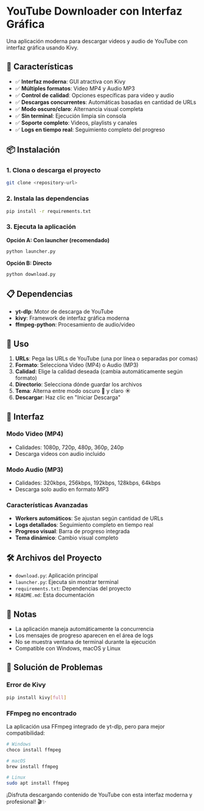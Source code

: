 # YouTube Downloader con Interfaz Gráfica

Una aplicación moderna para descargar videos y audio de YouTube con interfaz gráfica usando Kivy.

## 🚀 Características

- ✅ **Interfaz moderna**: GUI atractiva con Kivy
- ✅ **Múltiples formatos**: Video MP4 y Audio MP3
- ✅ **Control de calidad**: Opciones específicas para video y audio
- ✅ **Descargas concurrentes**: Automáticas basadas en cantidad de URLs
- ✅ **Modo oscuro/claro**: Alternancia visual completa
- ✅ **Sin terminal**: Ejecución limpia sin consola
- ✅ **Soporte completo**: Videos, playlists y canales
- ✅ **Logs en tiempo real**: Seguimiento completo del progreso

## 📦 Instalación

### 1. Clona o descarga el proyecto
```bash
git clone <repository-url>
```

### 2. Instala las dependencias
```bash
pip install -r requirements.txt
```

### 3. Ejecuta la aplicación
**Opción A: Con launcher (recomendado)**
```bash
python launcher.py
```

**Opción B: Directo**
```bash
python download.py
```

## 📋 Dependencias

- **yt-dlp**: Motor de descarga de YouTube
- **kivy**: Framework de interfaz gráfica moderna
- **ffmpeg-python**: Procesamiento de audio/video

## 🎯 Uso

1. **URLs**: Pega las URLs de YouTube (una por línea o separadas por comas)
2. **Formato**: Selecciona Video (MP4) o Audio (MP3)
3. **Calidad**: Elige la calidad deseada (cambia automáticamente según formato)
4. **Directorio**: Selecciona dónde guardar los archivos
5. **Tema**: Alterna entre modo oscuro 🌙 y claro ☀️
6. **Descargar**: Haz clic en "Iniciar Descarga"

## 🎨 Interfaz

### Modo Video (MP4)
- Calidades: 1080p, 720p, 480p, 360p, 240p
- Descarga videos con audio incluido

### Modo Audio (MP3)
- Calidades: 320kbps, 256kbps, 192kbps, 128kbps, 64kbps
- Descarga solo audio en formato MP3

### Características Avanzadas
- **Workers automáticos**: Se ajustan según cantidad de URLs
- **Logs detallados**: Seguimiento completo en tiempo real
- **Progreso visual**: Barra de progreso integrada
- **Tema dinámico**: Cambio visual completo

## 🛠️ Archivos del Proyecto

- `download.py`: Aplicación principal
- `launcher.py`: Ejecuta sin mostrar terminal
- `requirements.txt`: Dependencias del proyecto
- `README.md`: Esta documentación

## 📝 Notas

- La aplicación maneja automáticamente la concurrencia
- Los mensajes de progreso aparecen en el área de logs
- No se muestra ventana de terminal durante la ejecución
- Compatible con Windows, macOS y Linux

## 🔧 Solución de Problemas

### Error de Kivy
```bash
pip install kivy[full]
```

### FFmpeg no encontrado
La aplicación usa FFmpeg integrado de yt-dlp, pero para mejor compatibilidad:
```bash
# Windows
choco install ffmpeg

# macOS
brew install ffmpeg

# Linux
sudo apt install ffmpeg
```

¡Disfruta descargando contenido de YouTube con esta interfaz moderna y profesional! 🎬✨